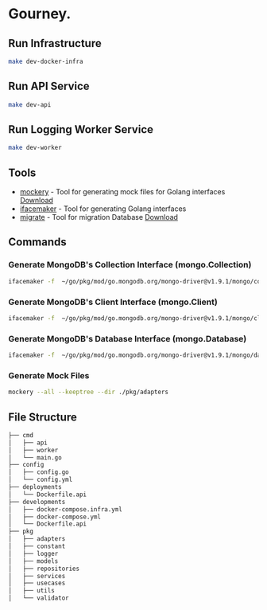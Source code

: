 Gourney.
===============

Run Infrastructure
-----
```sh
make dev-docker-infra
```

Run API Service
-----
```sh
make dev-api
```

Run Logging Worker Service
-----
```sh
make dev-worker
```

Tools 
-----
- [mockery](https://github.com/vektra/mockery) -  Tool for generating mock files for Golang interfaces [Download](https://github.com/vektra/mockery/releases)
- [ifacemaker](https://github.com/vburenin/ifacemaker) - Tool for generating Golang interfaces
- [migrate](https://github.com/golang-migrate/migrate) - Tool for migration Database [Download](https://github.com/golang-migrate/migrate/tree/master/cmd/migrate)

Commands
-----

### Generate MongoDB's Collection Interface (mongo.Collection)
```sh
ifacemaker -f  ~/go/pkg/mod/go.mongodb.org/mongo-driver@v1.9.1/mongo/collection.go -s Collection -i MongoCollectionProvider -p adapter -o .type.go
```

### Generate MongoDB's Client Interface (mongo.Client)
```sh
ifacemaker -f  ~/go/pkg/mod/go.mongodb.org/mongo-driver@v1.9.1/mongo/client.go -s Client -i MongoClientProvider -p adapter -o type.go
```

### Generate MongoDB's Database Interface (mongo.Database)
```sh
ifacemaker -f  ~/go/pkg/mod/go.mongodb.org/mongo-driver@v1.9.1/mongo/database.go -s Database -i MongoDatabaseProvider -p adapter -o type.go
```

### Generate Mock Files
```sh
mockery --all --keeptree --dir ./pkg/adapters 
```

File Structure
-----

```bash
├── cmd
│   ├── api
│   ├── worker
│   └── main.go
├── config
│   ├── config.go
│   └── config.yml
├── deployments
│   └── Dockerfile.api
├── developments
│   ├── docker-compose.infra.yml
│   ├── docker-compose.yml
│   └── Dockerfile.api
├── pkg
│   ├── adapters
│   ├── constant
│   ├── logger
│   ├── models
│   ├── repositories
│   ├── services
│   ├── usecases
│   ├── utils
│   └── validator
 ```